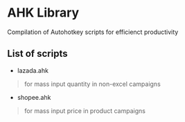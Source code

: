 # AHK Library

Compilation of Autohotkey scripts for efficienct productivity

## List of scripts

- lazada.ahk

> for mass input quantity in non-excel campaigns

- shopee.ahk

> for mass input price in product campaigns